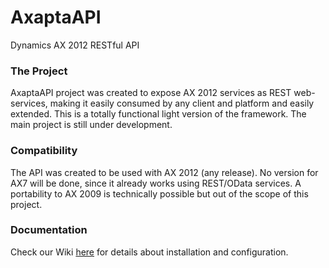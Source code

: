 # AxaptaAPI
Dynamics AX 2012 RESTful API

### The Project
AxaptaAPI project was created to expose AX 2012 services as REST web-services, making it easily consumed by any client and platform and easily extended. This is a totally functional light version of the framework. The main project is still under development.

### Compatibility
The API was created to be used with AX 2012 (any release). No version for AX7 will be done, since it already works using REST/OData services. A portability to AX 2009 is technically possible but out of the scope of this project.

### Documentation
Check our Wiki [here](https://github.com/ffilardi/axaptaapi/wiki) for details about installation and configuration.
